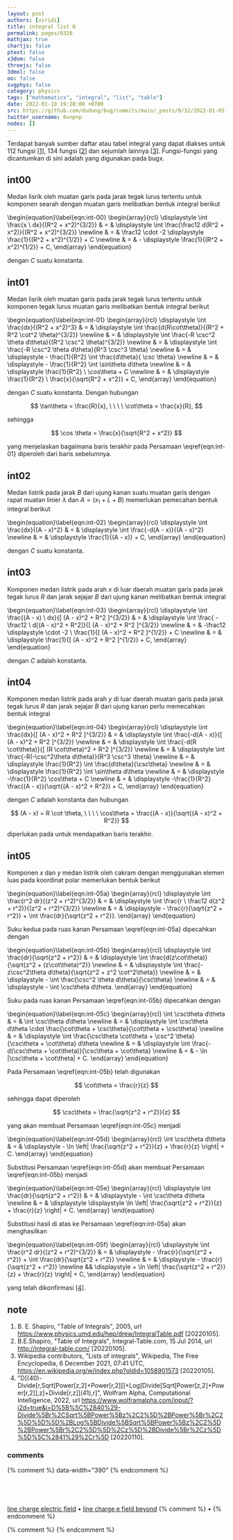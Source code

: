 ```yaml
---
layout: post
authors: [viridi]
title: integral list 0
permalink: pages/0320
mathjax: true
chartjs: false
ptext: false
x3dom: false
threejs: false
3dmol: false
oo: false
svgphys: false
category: physics
tags: ["mathematics", "integral", "list", "table"]
date: 2022-01-10 19:28:00 +0700
src: https://github.com/dudung/bug/commits/main/_posts/0/32/2022-01-05-integral-list-0.md
twitter_username: 6unpnp
nodes: []
---
```

Terdapat banyak sumber daftar atau tabel integral yang dapat diakses untuk 112 fungsi [[1](#r01)], 134 fungsi [[2](#r02)] dan sejumlah lainnya [[3](#r03)]. Fungsi-fungsi yang dicantumkan di sini adalah yang digunakan pada bugx.


## int00
Medan lisrik oleh muatan garis pada jarak tegak lurus tertentu untuk komponen searah dengan muatan garis melibatkan bentuk integral berikut

\begin{equation}\label{eqn:int-00}
\begin{array}{rcl}
\displaystyle \int \frac{x \ dx}{(R^2 + x^2)^{3/2}} & = & \displaystyle \int \frac{\frac12 d(R^2 + x^2)}{(R^2 + x^2)^{3/2}} \newline
& = & \frac12 \cdot -2 \displaystyle \frac{1}{(R^2 + x^2)^{1/2}} + C \newline
& = & - \displaystyle \frac{1}{(R^2 + x^2)^{1/2}} + C,
\end{array}
\end{equation}

dengan $C$ suatu konstanta.


## int01
Medan lisrik oleh muatan garis pada jarak tegak lurus tertentu untuk komponen tegak lurus muatan garis melibatkan bentuk integral berikut

\begin{equation}\label{eqn:int-01}
\begin{array}{rcl}
\displaystyle \int \frac{dx}{(R^2 + x^2)^3} & = & \displaystyle \int \frac{d(R\cot\theta)}{(R^2 + R^2 \cot^2 \theta)^{3/2}} \newline
& = & \displaystyle \int \frac{-R \csc^2 \theta d\theta}{(R^2 \csc^2 \theta)^{3/2}} \newline
& = & \displaystyle \int \frac{-R \csc^2 \theta d\theta}{R^3 \csc^3 \theta} \newline
& = & \displaystyle - \frac{1}{R^2} \int \frac{d\theta}{ \csc \theta} \newline
& = & \displaystyle - \frac{1}{R^2} \int \sin\theta d\theta \newline
& = & \displaystyle \frac{1}{R^2} \ \cos\theta + C \newline
& = & \displaystyle \frac{1}{R^2} \ \frac{x}{\sqrt{R^2 + x^2}} + C,
\end{array}
\end{equation}

dengan $C$ suatu konstanta. Dengan hubungan

$$
\tan\theta = \frac{R}{x}, \ \ \ \ \cot\theta = \frac{x}{R},
$$

sehingga

$$
\cos \theta = \frac{x}{\sqrt{R^2 + x^2}}
$$

yang menjelaskan bagaimana baris terakhir pada Persamaan \eqref{eqn:int-01} diperoleh dari baris sebelumnya.


## int02
Medan listrik pada jarak $B$ dari ujung kanan suatu muatan garis dengan rapat muatan linier $\lambda$ dan $A = (x_1 + L + B)$ memerlukan pemecahan bentuk integral berikut

\begin{equation}\label{eqn:int-02}
\begin{array}{rcl}
\displaystyle \int \frac{dx}{(A - x)^2} & = & \displaystyle \int \frac{-d(A - x)}{(A - x)^2} \newline
& = & \displaystyle \frac{1}{(A - x)} + C,
\end{array}
\end{equation}

dengan $C$ suatu konstanta.


## int03
Komponen medan listrik pada arah $x$ di luar daerah muatan garis pada jarak tegak lurus $R$ dan jarak sejajar $B$ dari ujung kanan melibatkan bentuk integral

\begin{equation}\label{eqn:int-03}
\begin{array}{rcl}
\displaystyle \int \frac{(A - x) \ dx}{[ (A - x)^2 + R^2 ]^{3/2}} & = & \displaystyle \int \frac{ -\frac12 \ d[(A - x)^2 + R^2]}{[ (A - x)^2 + R^2 ]^{3/2}} \newline
& = & -\frac12 \displaystyle \cdot -2 \ \frac{1}{[ (A - x)^2 + R^2 ]^{1/2}} + C \newline
& = & \displaystyle \frac{1}{[ (A - x)^2 + R^2 ]^{1/2}} + C,
\end{array}
\end{equation}

dengan $C$ adalah konstanta.


## int04
Komponen medan listrik pada arah $y$ di luar daerah muatan garis pada jarak tegak lurus $R$ dan jarak sejajar $B$ dari ujung kanan perlu memecahkan bentuk integral

\begin{equation}\label{eqn:int-04}
\begin{array}{rcl}
\displaystyle \int \frac{dx}{[ (A - x)^2 + R^2 ]^{3/2}} & = & \displaystyle \int \frac{-d(A - x)}{[ (A - x)^2 + R^2 ]^{3/2}} \newline
& = & \displaystyle \int \frac{-d(R \cot\theta)}{[ (R \cot\theta)^2 + R^2 ]^{3/2}} \newline
& = & \displaystyle \int \frac{-R(-\csc^2\theta d\theta)}{R^3 \csc^3 \theta} \newline
& = & \displaystyle \frac{1}{R^2} \int \frac{d\theta}{\csc\theta} \newline
& = & \displaystyle \frac{1}{R^2} \int \sin\theta d\theta \newline
& = & \displaystyle -\frac{1}{R^2} \cos\theta + C \newline
& = & \displaystyle -\frac{1}{R^2} \frac{(A - x)}{\sqrt{(A - x)^2 + R^2}} + C,
\end{array}
\end{equation}

dengan $C$ adalah konstanta dan hubungan 

$$
(A - x) = R \cot \theta, \ \ \ \ \cos\theta = \frac{(A - x)}{\sqrt{(A - x)^2 + R^2}}
$$

diperlukan pada untuk mendapatkan baris terakhir.


## int05
Komponen $x$ dan $y$ medan listrik oleh cakram dengan menggunakan elemen luas pada koordinat polar memerlukan bentuk berikut

\begin{equation}\label{eqn:int-05a}
\begin{array}{rcl}
\displaystyle \int \frac{r^2 dr}{(z^2 + r^2)^{3/2}} & = & \displaystyle \int \frac{r \ \frac12 d(z^2 + r^2)}{(z^2 + r^2)^{3/2}} \newline
& = & \displaystyle - \frac{r}{\sqrt{z^2 + r^2}} + \int \frac{dr}{\sqrt{z^2 + r^2}}.
\end{array}
\end{equation}

Suku kedua pada ruas kanan Persamaan \eqref{eqn:int-05a} dipecahkan dengan

\begin{equation}\label{eqn:int-05b}
\begin{array}{rcl}
\displaystyle \int \frac{dr}{\sqrt{z^2 + r^2}} & = & \displaystyle \int \frac{d(z\cot\theta)}{\sqrt{z^2 + (z\cot\theta)^2}} \newline
& = & \displaystyle \int \frac{-z\csc^2\theta d\theta}{\sqrt{z^2 + z^2 \cot^2\theta}} \newline
& = & \displaystyle - \int \frac{\csc^2 \theta d\theta}{\csc\theta} \newline
& = & \displaystyle - \int \csc\theta d\theta.
\end{array}
\end{equation}

Suku pada ruas kanan Persamaan \eqref{eqn:int-05b} dipecahkan dengan

\begin{equation}\label{eqn:int-05c}
\begin{array}{rcl}
\int \csc\theta d\theta & = & \int \csc\theta d\theta \newline
& = & \displaystyle \int \csc\theta d\theta \cdot \frac{\cot\theta + \csc\theta}{\cot\theta + \csc\theta} \newline
& = & \displaystyle \int \frac{\csc\theta \cot\theta + \csc^2 \theta}{\csc\theta + \cot\theta} d\theta  \newline
& = & \displaystyle \int \frac{-d(\csc\theta + \cot\theta)}{\csc\theta + \cot\theta} \newline
& = & - \ln |\csc\theta + \cot\theta| + C.
\end{array}
\end{equation}

Pada Persamaan \eqref{eqn:int-05b} telah digunakan

$$
\cot\theta = \frac{r}{z}
$$

sehingga dapat diperoleh

$$
\csc\theta = \frac{\sqrt{z^2 + r^2}}{z}
$$

yang akan membuat Persamaan \eqref{eqn:int-05c} menjadi

\begin{equation}\label{eqn:int-05d}
\begin{array}{rcl}
\int \csc\theta d\theta & = & \displaystyle - \ln \left| \frac{\sqrt{z^2 + r^2}}{z} + \frac{r}{z}  \right| + C.
\end{array}
\end{equation}

Substitusi Persamaan \eqref{eqn:int-05d} akan membuat Persamaan \eqref{eqn:int-05b} menjadi

\begin{equation}\label{eqn:int-05e}
\begin{array}{rcl}
\displaystyle \int \frac{dr}{\sqrt{z^2 + r^2}} & = & \displaystyle - \int \csc\theta d\theta \newline
& = & \displaystyle \displaystyle \ln \left| \frac{\sqrt{z^2 + r^2}}{z} + \frac{r}{z}  \right| + C.
\end{array}
\end{equation}

Substitusi hasil di atas ke Persamaan \eqref{eqn:int-05a} akan menghasilkan

\begin{equation}\label{eqn:int-05f}
\begin{array}{rcl}
\displaystyle \int \frac{r^2 dr}{(z^2 + r^2)^{3/2}} & = & \displaystyle - \frac{r}{\sqrt{z^2 + r^2}} + \int \frac{dr}{\sqrt{z^2 + r^2}} \newline
& = & \displaystyle - \frac{r}{\sqrt{z^2 + r^2}} \newline
&& \displaystyle + \ln \left| \frac{\sqrt{z^2 + r^2}}{z} + \frac{r}{z}  \right| + C,
\end{array}
\end{equation}

yang telah dikonfirmasi [[4](#r04)].


## note
1. <a name='r01'></a>B. E. Shapiro, "Table of Integrals", 2005, url <https://www.physics.umd.edu/hep/drew/IntegralTable.pdf> [20220105].
2. <a name='r02'></a> B.E.Shapiro, "Table of Integrals", Integral-Table.com, 15 Jul 2014, url <http://integral-table.com/> [20220105].
3. <a name='r03'></a>Wikipedia contributors, "Lists of integrals", Wikipedia, The Free Encyclopedia, 6 December 2021, 07:41 UTC, <https://en.wikipedia.org/w/index.php?oldid=1058901573> [20220105].
4. <a name='r04'></a>"D[\(40)-Divide[r,Sqrt[Power[z,2]+Power[r,2]]]+Log[Divide[Sqrt[Power[z,2]+Power[r,2]],z]+Divide[r,z]]\(41),r]", Wolfram Alpha, Computational Intelligence, 2022, url <https://www.wolframalpha.com/input/?i2d=true&i=D%5B%5C%2840%29-Divide%5Br%2CSqrt%5BPower%5Bz%2C2%5D%2BPower%5Br%2C2%5D%5D%5D%2BLog%5BDivide%5BSqrt%5BPower%5Bz%2C2%5D%2BPower%5Br%2C2%5D%5D%2Cz%5D%2BDivide%5Br%2Cz%5D%5D%5C%2841%29%2Cr%5D> [20220110].

### comments
{% comment %} data-width="390" {% endcomment %}


## &nbsp;
[line charge electric field](0285.html) &bull; [line charge e field beyond](0286.html)
{% comment %} []() &bull; []() {% endcomment %}


<ans>
</ans>


{% comment %}
{% endcomment %}
